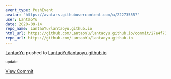 ```yaml
---
event_type: PushEvent
avatar: "https://avatars.githubusercontent.com/u/22273555?"
user: LantaoYu
date: 2020-09-14
repo_name: LantaoYu/lantaoyu.github.io
html_url: https://github.com/LantaoYu/lantaoyu.github.io/commit/27e4f73ef85d27c59fa25e27fc71db0e606a4f0a
repo_url: https://github.com/LantaoYu/lantaoyu.github.io
---
```


<a href='https://github.com/LantaoYu' target='_blank'>LantaoYu</a> pushed to <a href='https://github.com/LantaoYu/lantaoyu.github.io' target='_blank'>LantaoYu/lantaoyu.github.io</a>

<small>update</small>

<a href='https://github.com/LantaoYu/lantaoyu.github.io/commit/27e4f73ef85d27c59fa25e27fc71db0e606a4f0a' target='_blank'>View Commit</a>